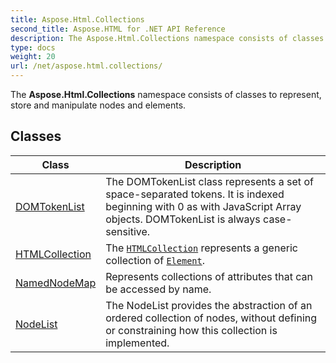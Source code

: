 ```yaml
---
title: Aspose.Html.Collections
second_title: Aspose.HTML for .NET API Reference
description: The Aspose.Html.Collections namespace consists of classes to represent store and manipulate nodes and elements
type: docs
weight: 20
url: /net/aspose.html.collections/
---
```

The **Aspose.Html.Collections** namespace consists of classes to represent, store and manipulate nodes and elements.

## Classes

| Class | Description |
| --- | --- |
| [DOMTokenList](./domtokenlist/) | The DOMTokenList class represents a set of space-separated tokens. It is indexed beginning with 0 as with JavaScript Array objects. DOMTokenList is always case-sensitive. |
| [HTMLCollection](./htmlcollection/) | The [`HTMLCollection`](../aspose.html.collections/htmlcollection/) represents a generic collection of [`Element`](../aspose.html.dom/element/). |
| [NamedNodeMap](./namednodemap/) | Represents collections of attributes that can be accessed by name. |
| [NodeList](./nodelist/) | The NodeList provides the abstraction of an ordered collection of nodes, without defining or constraining how this collection is implemented. |

